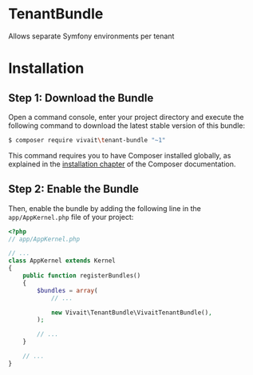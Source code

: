 TenantBundle
============

Allows separate Symfony environments per tenant

Installation
============

Step 1: Download the Bundle
---------------------------

Open a command console, enter your project directory and execute the
following command to download the latest stable version of this bundle:

```bash
$ composer require vivait\tenant-bundle "~1"
```

This command requires you to have Composer installed globally, as explained
in the [installation chapter](https://getcomposer.org/doc/00-intro.md)
of the Composer documentation.

Step 2: Enable the Bundle
-------------------------

Then, enable the bundle by adding the following line in the `app/AppKernel.php`
file of your project:

```php
<?php
// app/AppKernel.php

// ...
class AppKernel extends Kernel
{
    public function registerBundles()
    {
        $bundles = array(
            // ...

            new Vivait\TenantBundle\VivaitTenantBundle(),
        );

        // ...
    }

    // ...
}
```